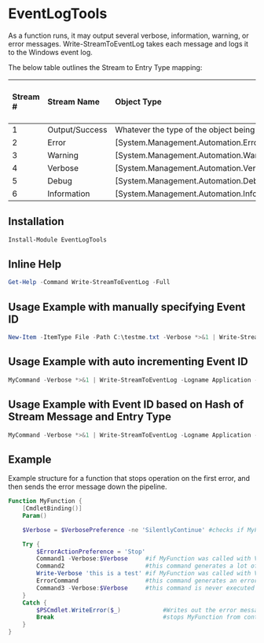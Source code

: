 # EventLogTools
As a function runs, it may output several verbose, information, warning, or error messages. 
Write-StreamToEventLog takes each message and logs it to the Windows event log. 

The below table outlines the Stream to Entry Type mapping:

| Stream # | Stream Name    | Object Type                                      | Resulting Windows Event Entry Type |
|:---------|:---------------|:-------------------------------------------------|:-----------------------------------|
| 1        | Output/Success | Whatever the type of the object being output is  | Information                        | 
| 2        | Error          | [System.Management.Automation.ErrorRecord]       | Error                              |
| 3        | Warning        | [System.Management.Automation.WarningRecord]     | Warning                            |
| 4        | Verbose        | [System.Management.Automation.VerboseRecord]     | Information                        |
| 5        | Debug          | [System.Management.Automation.DebugRecord]       | Information                        |
| 6        | Information    | [System.Management.Automation.InformationRecord] | Information                        |

## Installation
```powershell
Install-Module EventLogTools
```
## Inline Help
```powershell
Get-Help -Command Write-StreamToEventLog -Full
```
## Usage Example with manually specifying Event ID
```powershell
New-Item -ItemType File -Path C:\testme.txt -Verbose *>&1 | Write-StreamToEventLog -Logname Application -Source Powershell -ID 1000
```
## Usage Example with auto incrementing Event ID
```powershell
MyCommand -Verbose *>&1 | Write-StreamToEventLog -Logname Application -Source Powershell -AutoID Increment
```
## Usage Example with Event ID based on Hash of Stream Message and Entry Type
```powershell
MyCommand -Verbose *>&1 | Write-StreamToEventLog -Logname Application -Source Powershell -AutoID Hash
```
## Example
Example structure for a function that stops operation on the first error, and then sends the error message down the pipeline.

```powershell
Function MyFunction {
    [CmdletBinding()]
    Param()

    $Verbose = $VerbosePreference -ne 'SilentlyContinue' #checks if MyFunction was called with Verbose switch

    Try {
        $ErrorActionPreference = 'Stop'
        Command1 -Verbose:$Verbose     #if MyFunction was called with Verbose switch, we want verbose output from this as well
        Command2                       #this command generates a lot of misc verbose output, so we exclude it.
        Write-Verbose 'this is a test' #if MyFunction was called with Verbose switch, then $VerbosePreference will equal 'Continue' and this message will be output
        ErrorCommand                   #this command generates an error
        Command3 -Verbose:$Verbose     #this command is never executed because of the above Error
    }
    Catch {
        $PSCmdlet.WriteError($_)            #Writes out the error message from ErrorCommand
        Break                               #stops MyFunction from continuing
    }
}
```